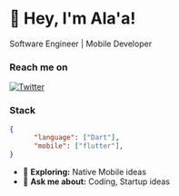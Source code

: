 
# 👋 Hey, I'm Ala'a!
Software Engineer | Mobile Developer  

### Reach me on
[![Twitter](https://img.shields.io/badge/%20-Twitter-black?color=222244&labelColor=000000&logo=twitter&logoColor=f5f7fe)](https://twitter.com/discocoffeeee_)


### Stack

```json
{
      "language": ["Dart"],
      "mobile": ["flutter"],
}
```
- 🤔 <b>Exploring:</b> Native Mobile ideas
- 💬 <b>Ask me about:</b> Coding, Startup ideas
